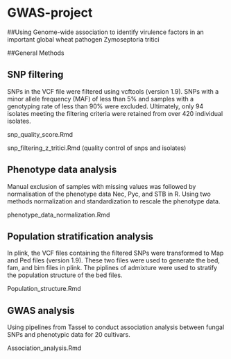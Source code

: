 # GWAS-project

##Using Genome-wide association to identify virulence factors in an important global wheat pathogen Zymoseptoria tritici


##General Methods

## SNP filtering

SNPs in the VCF file were filtered using vcftools (version 1.9). SNPs with a minor allele frequency (MAF) of less than 5% and samples with a genotyping rate of less than 90% were excluded. Ultimately, only 94 isolates meeting the filtering criteria were retained from over 420 individual isolates. 

snp_quality_score.Rmd

snp_filtering_z_tritici.Rmd   (quality control of snps and isolates)

## Phenotype data analysis

Manual exclusion of samples with missing values was followed by normalisation of the phenotype data Nec, Pyc, and STB in R. Using two methods normalization and standardization to rescale the phenotype data.

phenotype_data_normalization.Rmd

## Population stratification analysis

In plink, the VCF files containing the filtered SNPs were transformed to Map and Ped files (version 1.9). These two files were used to generate the bed, fam, and bim files in plink. The piplines of admixture were used to stratify the population structure of the bed files. 

Population_structure.Rmd

## GWAS analysis

Using pipelines from Tassel to conduct association analysis between fungal SNPs and phenotypic data for 20 cultivars.

Association_analysis.Rmd
